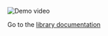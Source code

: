 ![Demo video](https://github.com/tkrabel/edaviz/edit/master/img/eda_overview.png)

Go to the [library documentation](https://github.com/tkrabel/edaviz/blob/master/documentation)
